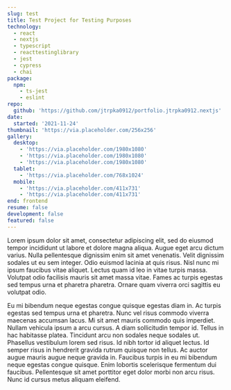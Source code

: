 ```yaml
---
slug: test
title: Test Project for Testing Purposes
technology:
  - react
  - nextjs
  - typescript
  - reacttestinglibrary
  - jest
  - cypress
  - chai
package:
  npm:
    - ts-jest
    - eslint
repo:
  github: 'https://github.com/jtrpka0912/portfolio.jtrpka0912.nextjs'
date:
  started: '2021-11-24'
thumbnail: 'https://via.placeholder.com/256x256'
gallery:
  desktop: 
    - 'https://via.placeholder.com/1980x1080'
    - 'https://via.placeholder.com/1980x1080'
    - 'https://via.placeholder.com/1980x1080'
  tablet:
    - 'https://via.placeholder.com/768x1024'
  mobile:
    - 'https://via.placeholder.com/411x731'
    - 'https://via.placeholder.com/411x731'
end: frontend
resume: false
development: false
featured: false
---
```

Lorem ipsum dolor sit amet, consectetur adipiscing elit, sed do eiusmod tempor incididunt ut labore et dolore magna aliqua. Augue eget arcu dictum varius. Nulla pellentesque dignissim enim sit amet venenatis. Velit dignissim sodales ut eu sem integer. Odio euismod lacinia at quis risus. Nisl nunc mi ipsum faucibus vitae aliquet. Lectus quam id leo in vitae turpis massa. Volutpat odio facilisis mauris sit amet massa vitae. Fames ac turpis egestas sed tempus urna et pharetra pharetra. Ornare quam viverra orci sagittis eu volutpat odio.

Eu mi bibendum neque egestas congue quisque egestas diam in. Ac turpis egestas sed tempus urna et pharetra. Nunc vel risus commodo viverra maecenas accumsan lacus. Mi sit amet mauris commodo quis imperdiet. Nullam vehicula ipsum a arcu cursus. A diam sollicitudin tempor id. Tellus in hac habitasse platea. Tincidunt arcu non sodales neque sodales ut. Phasellus vestibulum lorem sed risus. Id nibh tortor id aliquet lectus. Id semper risus in hendrerit gravida rutrum quisque non tellus. Ac auctor augue mauris augue neque gravida in. Faucibus turpis in eu mi bibendum neque egestas congue quisque. Enim lobortis scelerisque fermentum dui faucibus. Pellentesque sit amet porttitor eget dolor morbi non arcu risus. Nunc id cursus metus aliquam eleifend.